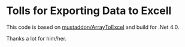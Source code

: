 # Tolls for Exporting Data to Excell

This code is based on [mustaddon/ArrayToExcel](https://github.com/mustaddon/ArrayToExcel)
and build for .Net 4.0.

Thanks a lot for him/her.